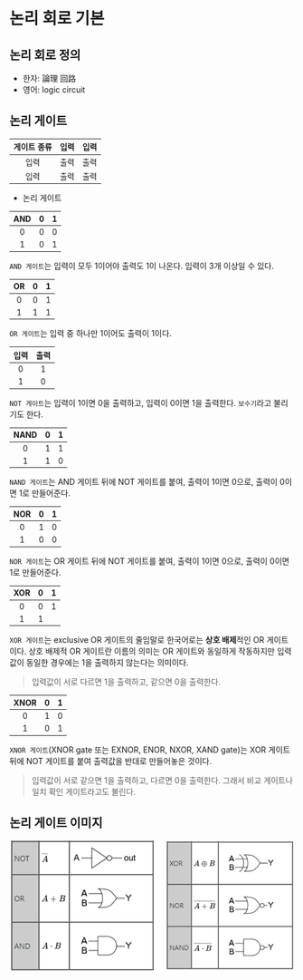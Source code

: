 # 논리 회로 기본

## 논리 회로 정의
 * 한자: 論理 回路 
 * 영어: logic circuit

## 논리 게이트

| 게이트 종류 | 입력 | 입력 |
|:--:|--|--|
| 입력 | 출력 | 출력 |
| 입력 | 출력 | 출력 |

* 논리 게이트


| AND | 0 | 1 |
|:--:|--|--|
| 0 | 0 | 0 |
| 1 | 0 | 1 |
`AND 게이트`는 입력이 모두 1이어야 출력도 1이 나온다. 입력이 3개 이상일 수 있다.


| OR  | 0 | 1 |
|:--:|--|--|
| 0 | 0 | 1 |
| 1 | 1 | 1 |
`OR 게이트`는 입력 중 하나만 1이어도 출력이 1이다.


| 입력 | 출력 |
|:--:|:--:|
| 0 | 1 |
| 1 | 0 |
`NOT 게이트`는 입력이 1이면 0을 출력하고, 입력이 0이면 1을 출력한다. `보수기`라고 불리기도 한다.


| NAND | 0 | 1 |
|:--:|--|--|
| 0 | 1 | 1 |
| 1 | 1 | 0 |
`NAND 게이트`는 AND 게이트 뒤에 NOT 게이트를 붙여, 출력이 1이면 0으로, 출력이 0이면 1로 만들어준다.


| NOR | 0 | 1 |
|:--:|--|--|
| 0 | 1 | 0 |
| 1 | 0 | 0 |
`NOR 게이트`는 OR 게이트 뒤에 NOT 게이트를 붙여, 출력이 1이면 0으로, 출력이 0이면 1로 만들어준다.


| XOR | 0 | 1 |
|:--:|--|--|
| 0 | 0 | 1 |
| 1 | 1 || 0 |
`XOR 게이트`는 exclusive OR 게이트의 줄임말로 한국어로는 **상호 배제**적인 OR 게이트이다. 상호 배제적 OR 게이트란 이름의 의미는 OR 게이트와 동일하게 작동하지만 입력값이 동일한 경우에는 1을 출력하지 않는다는 의미이다. 

>입력값이 서로 다르면 1을 출력하고, 같으면 0을 출력한다.


| XNOR | 0 | 1 |
|:--:|--|--|
| 0 | 1 | 0 |
| 1 | 0 | 1 |
`XNOR 게이트`(XNOR gate 또는 EXNOR, ENOR, NXOR, XAND gate)는 XOR 게이트 뒤에 NOT 게이트를 붙여 출력값을 반대로 만들어놓은 것이다. 
> 입력값이 서로 같으면 1을 출력하고, 다르면 0을 출력한다. 그래서 비교 게이트나 일치 확인 게이트라고도 불린다.

## 논리 게이트 이미지

![LogicGate](./image/LogicGate.png)